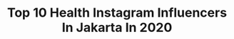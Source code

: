 ---
title: Top 10 Health Instagram Influencers In Jakarta In 2020
description: >-
  Find top health Instagram influencers in Jakarta in 2020. Most popular hashtags: #covid19 #jakarta #health #dirumahaja.
platform: Instagram
profiles:
  - username: "kepinhelmy"
    fullname: >-
      KEPIN HELMY - Hotel Reviewer
    location: "Indonesia"
    followers: 71720
    engagement: 154
    commentsToLikes: 0.140787
    avatar: "https://scontent-ams4-1.cdninstagram.com/v/t51.2885-19/s320x320/69315220_2510885905861170_2094026736982294528_n.jpg?_nc_ht=scontent-ams4-1.cdninstagram.com&_nc_ohc=-7WE7IdGKV4AX9hoI4l&oh=54acbffa57ef74b785fe74cb205e090f&oe=5EB3DAFB"
    verified: false
    hashtags: "#aryadutahotelmakassar, #instafood, #delicious, #healthy"
  - username: "jakpostimages"
    fullname: >-
      The Jakarta Post
    location: "Indonesia"
    followers: 51827
    engagement: 90
    commentsToLikes: 0.007824
    avatar: "https://scontent-bos3-1.cdninstagram.com/v/t51.2885-19/s320x320/21479919_491312931229474_2201832202818289664_n.jpg?_nc_ht=scontent-bos3-1.cdninstagram.com&_nc_ohc=ixRVrGdXywAAX_Cj4V1&oh=dd939eb2df8990ef4b7a72a25780ab2f&oe=5EB34759"
    verified: true
    hashtags: "#transportation, #library, #jokowi, #unbraw"
  - username: "infia_fact"
    fullname: >-
      INFIA - Fact
    location: "Indonesia"
    followers: 3112945
    engagement: 92
    commentsToLikes: 0.010525
    avatar: "https://scontent-amt2-1.cdninstagram.com/v/t51.2885-19/s150x150/69120551_1648078518663040_8059302970400964608_n.jpg?_nc_ht=scontent-amt2-1.cdninstagram.com&_nc_ohc=N8ljwqOU6vEAX91ljzP&oh=2dad68020eac8a932eb9cc70d3a61aee&oe=5EB32CEB"
    verified: false
    hashtags: "#umbre, #corona, #jokowidodo, #england"
  - username: "kamalh24"
    fullname: >-
      Kamal hafid
    location: "Indonesia"
    followers: 21628
    engagement: 488
    commentsToLikes: 0.026472
    avatar: "https://scontent-lhr8-1.cdninstagram.com/v/t51.2885-19/s320x320/51212222_2298053103812290_3890190353751343104_n.jpg?_nc_ht=scontent-lhr8-1.cdninstagram.com&_nc_ohc=D1ig-xiGrDsAX-t0XgO&oh=4f8043131254a4def966abd832b4a323&oe=5EBBC8AB"
    verified: false
    hashtags: "#menstyle, #consistency, #parfumpremium, #bisnisanakmedan"
  - username: "emihacikenz"
    fullname: >-
      emi
    location: "Indonesia"
    followers: 24518
    engagement: 271
    commentsToLikes: 0.443989
    avatar: "https://scontent-ams4-1.cdninstagram.com/v/t51.2885-19/s320x320/26068678_396738060739957_5572204545930428416_n.jpg?_nc_ht=scontent-ams4-1.cdninstagram.com&_nc_ohc=qHMvyXXJzNgAX8jptgo&oh=da1f64a444c77ae65d341d6fc710f22f&oe=5EBD8ECF"
    verified: false
    hashtags: "#sarangwalet, #wowkuliner, #meat, #life"
  - username: "nonamelinda"
    fullname: >-
      Melinda イチゴ Niswantari
    location: "Indonesia"
    followers: 7692
    engagement: 389
    commentsToLikes: 0.020006
    avatar: "https://scontent-ams4-1.cdninstagram.com/v/t51.2885-19/s320x320/64522966_326021571667012_6000053253629280256_n.jpg?_nc_ht=scontent-ams4-1.cdninstagram.com&_nc_ohc=RXNuHh-6CrAAX8xoL8O&oh=caa917b01716979c29b8b5b1d3b7ae37&oe=5EB50BAD"
    verified: false
    hashtags: "#bloggerhangout, #inovasikalahkankanker, #shortstaycation, #allsedayuhotel"
  - username: "ricky_rangers"
    fullname: >-
      ricky shatrie
    location: "Indonesia"
    followers: 14788
    engagement: 777
    commentsToLikes: 0.047146
    avatar: "https://scontent-ams4-1.cdninstagram.com/v/t51.2885-19/s320x320/13385818_1118345584854262_1892349276_a.jpg?_nc_ht=scontent-ams4-1.cdninstagram.com&_nc_ohc=3RTtQKXs7JkAX9cF9e3&oh=6a7471d9e89685c0ba2722a53ece3688&oe=5EB6388A"
    verified: false
    hashtags: "#oakleycrew, #oakleyaro, #colnago, #shimano"
  - username: "kikianugraha"
    fullname: >-
      Kiki Anugraha
    location: "Indonesia"
    followers: 110697
    engagement: 346
    commentsToLikes: 0.012707
    avatar: "https://scontent-amt2-1.cdninstagram.com/v/t51.2885-19/s320x320/45338820_261421367877032_2650028794823311360_n.jpg?_nc_ht=scontent-amt2-1.cdninstagram.com&_nc_ohc=51J0ldFFhoUAX_PU5w1&oh=2aa14158e8ff6998d4b79d956c136c90&oe=5EB77A5C"
    verified: false
    hashtags: "#libertywalk, #karmabodykit86, #fadegame, #barberlife"
  - username: "gonzalogastons"
    fullname: >-
      Gonzalo Gastón Sánchez
    location: "Indonesia"
    followers: 20153
    engagement: 988
    commentsToLikes: 0.028885
    avatar: "https://scontent-ams4-1.cdninstagram.com/v/t51.2885-19/s320x320/90413808_2360788610879967_3815096814835597312_n.jpg?_nc_ht=scontent-ams4-1.cdninstagram.com&_nc_ohc=_XO8DeY_88sAX-cP3S6&oh=08d862c2256cbce98d8dbf11bb6a43f7&oe=5EBB073D"
    verified: false
    hashtags: "#siesta, #seville, #island, #relax"
  - username: "donnyhermatra"
    fullname: >-
      Donny Hermawan Saputra
    location: "Indonesia"
    followers: 7379
    engagement: 777
    commentsToLikes: 0.054441
    avatar: "https://scontent-lhr8-1.cdninstagram.com/v/t51.2885-19/s320x320/76969124_549210589251325_5955686765447610368_n.jpg?_nc_ht=scontent-lhr8-1.cdninstagram.com&_nc_ohc=_45A2ctKIFIAX-ptRM0&oh=db935551d400de234569c3b8813b94df&oe=5EBAB0BE"
    verified: false
    hashtags: "#natuna, #lagugalau, #pewarta, #boys"
---